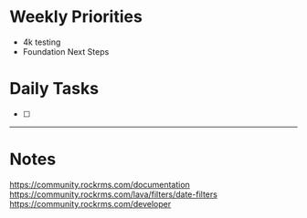 # Weekly Priorities
- 4k testing
- Foundation Next Steps
# Daily Tasks
- [ ] 
---
# Notes


https://community.rockrms.com/documentation
https://community.rockrms.com/lava/filters/date-filters
https://community.rockrms.com/developer